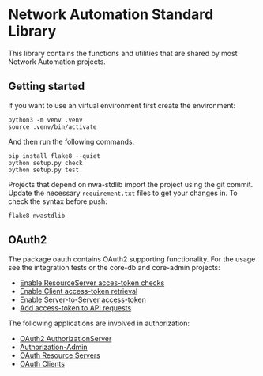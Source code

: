 # Network Automation Standard Library

This library contains the functions and utilities that are shared by most
Network Automation projects.

## Getting started

If you want to use an virtual environment first create the environment:

```
python3 -m venv .venv
source .venv/bin/activate
```
And then run the following commands:

```
pip install flake8 --quiet
python setup.py check
python setup.py test
```

Projects that depend on nwa-stdlib import the project using the git commit. Update the necessary `requirement.txt` files
to get your changes in. To check the syntax before push:

```
flake8 nwastdlib
```

## OAuth2

The package oauth contains OAuth2 supporting functionality. For the usage see the integration tests or the 
core-db and core-admin projects:

* [Enable ResourceServer acces-token checks](https://gitlab.surfnet.nl/SURFnetNOC/coredb/blob/master/coredb/__main__.py)
* [Enable Client access-token retrieval](https://gitlab.surfnet.nl/SURFnetNOC/core-admin/blob/master/web/__init__.py)
* [Enable Server-to-Server access-token]()
* [Add access-token to API requests](https://gitlab.surfnet.nl/SURFnetNOC/core-admin/blob/master/web/utils.py)

The following applications are involved in authorization:

* [OAuth2 AuthorizationServer](https://auth.staging.automation.surf.net/info)
* [Authorization-Admin](https://auth-admin.staging.automation.surf.net)
* [OAuth Resource Servers](https://www.oauth.com/oauth2-servers/the-resource-server/)
* [OAuth Clients](https://www.oauth.com/oauth2-servers/oauth2-clients/)
